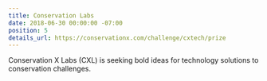 ```yaml
---
title: Conservation Labs
date: 2018-06-30 00:00:00 -07:00
position: 5
details_url: https://conservationx.com/challenge/cxtech/prize
---
```


Conservation X Labs (CXL) is seeking bold ideas for technology solutions to conservation challenges.


